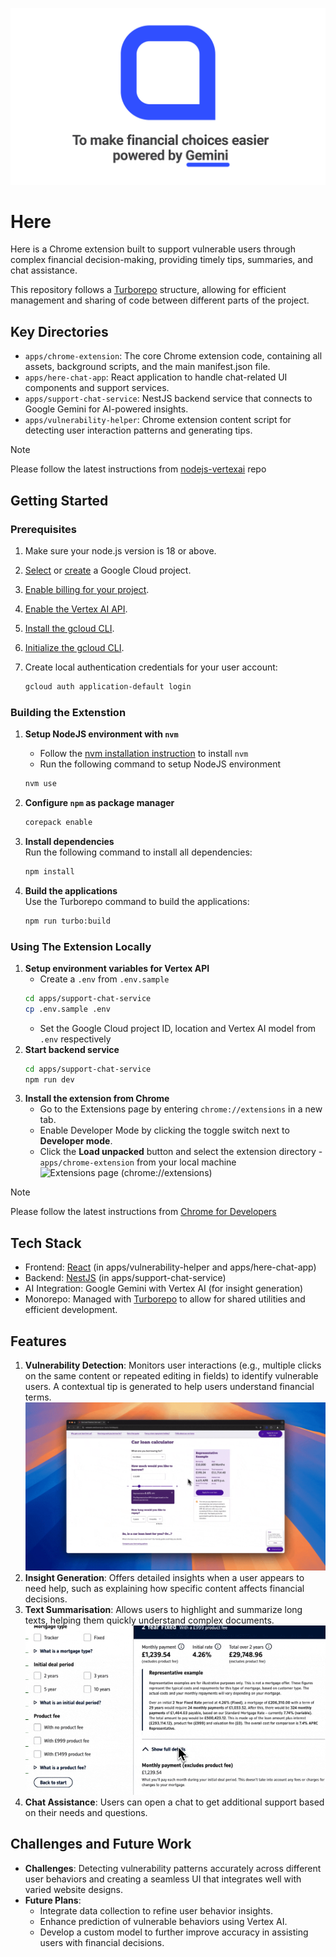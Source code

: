 ![Here](docs/images/banner.jpg)

# Here

Here is a Chrome extension built to support vulnerable users through complex financial decision-making, providing timely tips, summaries, and chat assistance.

This repository follows a [Turborepo](https://turbo.build/) structure, allowing for efficient management and sharing of code between different parts of the project.

## Key Directories

- `apps/chrome-extension`: The core Chrome extension code, containing all assets, background scripts, and the main manifest.json file.
- `apps/here-chat-app`: React application to handle chat-related UI components and support services.
- `apps/support-chat-service`: NestJS backend service that connects to Google Gemini for AI-powered insights.
- `apps/vulnerability-helper`: Chrome extension content script for detecting user interaction patterns and generating tips.

> [!NOTE]
> Please follow the latest instructions from [nodejs-vertexai](https://github.com/googleapis/nodejs-vertexai) repo

## Getting Started

### Prerequisites

1.  Make sure your node.js version is 18 or above.
1.  [Select](https://console.cloud.google.com/project) or [create](https://cloud.google.com/resource-manager/docs/creating-managing-projects#creating_a_project) a Google Cloud project.
1.  [Enable billing for your project](https://cloud.google.com/billing/docs/how-to/modify-project).
1.  [Enable the Vertex AI API](https://console.cloud.google.com/flows/enableapi?apiid=aiplatform.googleapis.com).
1.  [Install the gcloud CLI](https://cloud.google.com/sdk/docs/install).
1.  [Initialize the gcloud CLI](https://cloud.google.com/sdk/docs/initializing).
1.  Create local authentication credentials for your user account:

    ```sh
    gcloud auth application-default login
    ```

### Building the Extenstion

1. **Setup NodeJS environment with `nvm`**

   - Follow the [nvm installation instruction](https://github.com/nvm-sh/nvm?tab=readme-ov-file#installing-and-updating) to install `nvm`
   - Run the following command to setup NodeJS environment

   ```bash
   nvm use
   ```

1. **Configure `npm` as package manager**

   ```bash
   corepack enable
   ```

1. **Install dependencies**<br>
   Run the following command to install all dependencies:
   ```bash
   npm install
   ```
1. **Build the applications**<br>
   Use the Turborepo command to build the applications:
   ```bash
   npm run turbo:build
   ```

### Using The Extension Locally

1. **Setup environment variables for Vertex API**<br>
   - Create a `.env` from `.env.sample`
   ```bash
   cd apps/support-chat-service
   cp .env.sample .env
   ```
   - Set the Google Cloud project ID, location and Vertex AI model from `.env` respectively
1. **Start backend service**
   ```bash
   cd apps/support-chat-service
   npm run dev
   ```
1. **Install the extension from Chrome**
   - Go to the Extensions page by entering `chrome://extensions` in a new tab.
   - Enable Developer Mode by clicking the toggle switch next to **Developer mode**.
   - Click the **Load unpacked** button and select the extension directory - `apps/chrome-extension` from your local machine
     ![Extensions page (chrome://extensions)
](https://developer.chrome.com/static/docs/extensions/get-started/tutorial/hello-world/image/extensions-page-e0d64d89a6acf_856.png)

> [!NOTE]
> Please follow the latest instructions from [Chrome for Developers](https://developer.chrome.com/docs/extensions/get-started/tutorial/hello-world)


## Tech Stack
- Frontend: [React](https://react.dev/) (in apps/vulnerability-helper and apps/here-chat-app)
- Backend: [NestJS](https://nestjs.com/) (in apps/support-chat-service)
- AI Integration: Google Gemini with Vertex AI (for insight generation)
- Monorepo: Managed with [Turborepo](https://turbo.build/) to allow for shared utilities and efficient development.

## Features
1. **Vulnerability Detection**: Monitors user interactions (e.g., multiple clicks on the same content or repeated editing in fields) to identify vulnerable users. A contextual tip is generated to help users understand financial terms.
![Vulnerability Detection](docs/images/Chat-for-On-Demand-Assistance.gif)
1. **Insight Generation**: Offers detailed insights when a user appears to need help, such as explaining how specific content affects financial decisions.
1. **Text Summarisation**: Allows users to highlight and summarize long texts, helping them quickly understand complex documents.
![Text Summarisation](docs/images/Instant-Summarisation-for-Key-Insights.gif)
1. **Chat Assistance**: Users can open a chat to get additional support based on their needs and questions.


## Challenges and Future Work
- **Challenges**: Detecting vulnerability patterns accurately across different user behaviors and creating a seamless UI that integrates well with varied website designs.
- **Future Plans**:
    - Integrate data collection to refine user behavior insights.
    - Enhance prediction of vulnerable behaviors using Vertex AI.
    - Develop a custom model to further improve accuracy in assisting users with financial decisions.
